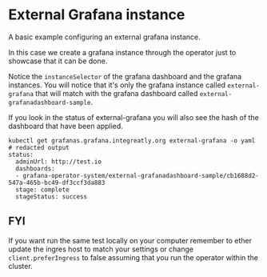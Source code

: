 # External Grafana instance

A basic example configuring an external grafana instance.

In this case we create a grafana instance through the operator just to showcase that it can be done.

Notice the `instanceSelector` of the grafana dashboard and the grafana instances.
You will notice that it's only the grafana instance called `external-grafana` that will match with the grafana dashboard called `external-grafanadashboard-sample`.

If you look in the status of external-grafana you will also see the hash of the dashboard that have been applied.

```shell
kubectl get grafanas.grafana.integreatly.org external-grafana -o yaml
# redacted output
status:
  adminUrl: http://test.io
  dashboards:
  - grafana-operator-system/external-grafanadashboard-sample/cb1688d2-547a-465b-bc49-df3ccf3da883
  stage: complete
  stageStatus: success
```

## FYI

If you want run the same test locally on your computer remember to ether update the ingres host to match your settings or change `client.preferIngress` to false assuming that you run the operator within the cluster.
